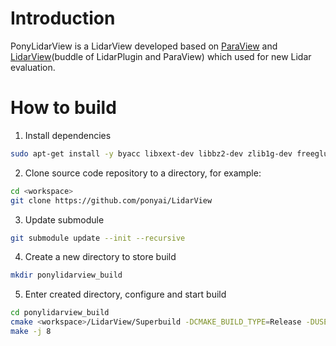 # Introduction

PonyLidarView is a LidarView developed based on [ParaView](https://github.com/Kitware/ParaView) and [LidarView](https://github.com/Kitware/LidarView)(buddle of LidarPlugin and ParaView) which used for new Lidar evaluation.

# How to build

1. Install dependencies
```bash
sudo apt-get install -y byacc libxext-dev libbz2-dev zlib1g-dev freeglut3-dev protobuf-compiler
```

2. Clone source code repository to a directory, for example:
```bash
cd <workspace>
git clone https://github.com/ponyai/LidarView
```

3. Update submodule
```bash
git submodule update --init --recursive
```

4. Create a new directory to store build
```bash
mkdir ponylidarview_build
```

5. Enter created directory, configure and start build
```bash
cd ponylidarview_build
cmake <workspace>/LidarView/Superbuild -DCMAKE_BUILD_TYPE=Release -DUSE_SYSTEM_qt5=True
make -j 8
```
